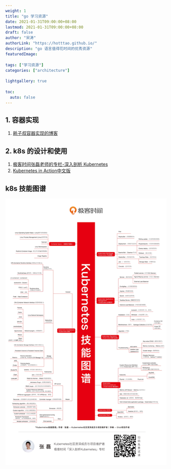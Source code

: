 ```yaml
---
weight: 1
title: "go 学习资源"
date: 2021-01-31T09:00:00+08:00
lastmod: 2021-01-31T09:00:00+08:00
draft: false
author: "宋涛"
authorLink: "https://hotttao.github.io/"
description: "go 语言值得花时间的优秀资源"
featuredImage: 

tags: ["学习资源"]
categories: ["architecture"]

lightgallery: true

toc:
  auto: false
---
```


## 1. 容器实现
1. [耗子叔容器实现的博客](https://coolshell.cn/tag/docker)

## 2. k8s 的设计和使用
1. [极客时间张磊老师的专栏-深入剖析 Kubernetes](https://time.geekbang.org/column/intro/100015201?tab=catalog)
2. [Kubernetes in Action中文版](https://book.douban.com/subject/30418855/)

## k8s 技能图谱
![k8s 技能图谱](/images/k8s/k8s_learn.jpg)